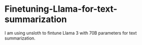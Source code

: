 # Finetuning-Llama-for-text-summarization
I am using unsloth to fintune Llama 3 with 70B parameters for text summarization. 
